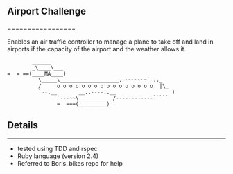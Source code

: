 ## Airport Challenge
=================

Enables an air traffic controller to manage a plane to take off and land in airports if the capacity of the airport and the weather allows it.


```
        ______
        _\____\___
=  = ==(____MA____)
          \_____\___________________,-~~~~~~~`-.._
          /     o o o o o o o o o o o o o o o o  |\_
          `~-.__       __..----..__                  )
                `---~~\___________/------------`````
                =  ===(_________)

```

## Details
---------

* tested using TDD and rspec
* Ruby language (version 2.4)
* Referred to Boris_bikes repo for help
